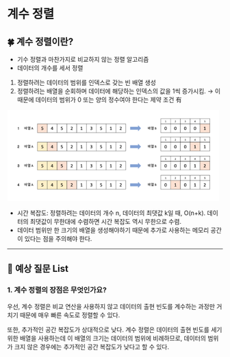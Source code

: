 # 계수 정렬

## 🍀 계수 정렬이란?

- 기수 정렬과 마찬가지로 비교하지 않는 정렬 알고리즘
- 데이터의 개수를 세서 정렬

1. 정렬하려는 데이터의 범위를 인덱스로 갖는 빈 배열 생성
2. 정렬하려는 배열을 순회하며 데이터에 해당하는 인덱스의 값을 1씩 증가시킴. → 이 때문에 데이터의 범위가 0 또는 양의 정수여야 한다는 제약 조건 有

![Alt text](CountSort1.png)

- 시간 복잡도: 정렬하려는 데이터의 개수 n, 데이터의 최댓값 k일 때, O(n+k). 데이터의 최댓값이 무한대에 수렴하면 시간 복잡도 역시 무한으로 수렴.
- 데이터 범위만 한 크기의 배열을 생성해야하기 때문에 추가로 사용하는 메모리 공간이 있다는 점을 주의해야 한다.

---

## 👣 예상 질문 List

### 1. **계수 정렬의 장점은 무엇인가요?**

우선, 계수 정렬은 비교 연산을 사용하지 않고 데이터의 출현 빈도를 계수하는 과정만 거치기 때문에 매우 빠른 속도로 정렬할 수 있다. 

또한, 추가적인 공간 복잡도가 상대적으로 낮다. 계수 정렬은 데이터의 출현 빈도를 세기 위한 배열을 사용하는데 이 배열의 크기는 데이터의 범위에 비례하므로, 데이터의 범위가 크지 않은 경우에는 추가적인 공간 복잡도가 낮다고 할 수 있다.
